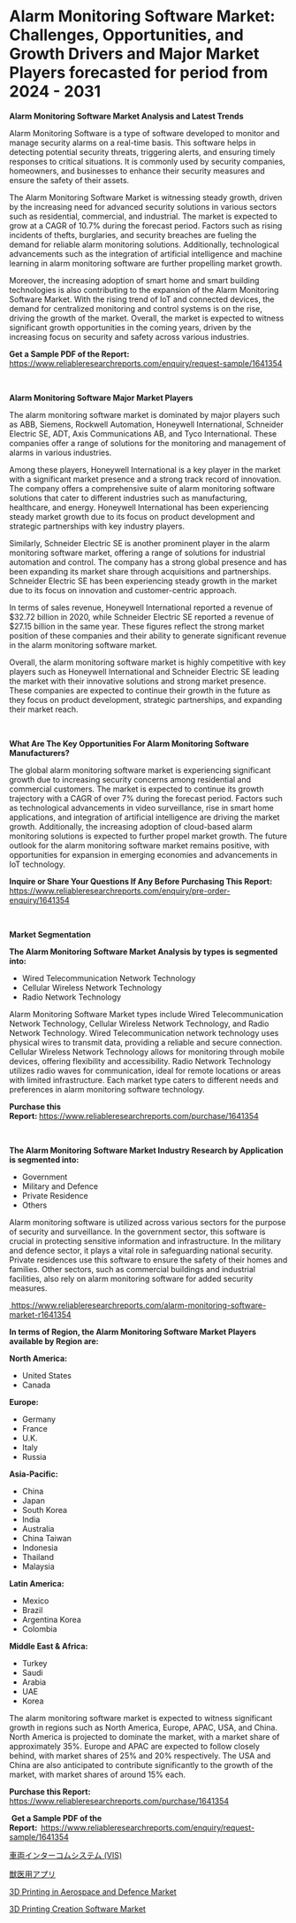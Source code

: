 <p><h1>Alarm Monitoring Software Market: Challenges, Opportunities, and Growth Drivers and Major Market Players forecasted for period from 2024 - 2031</h1></p><p><strong>Alarm Monitoring Software Market Analysis and Latest Trends</strong></p>
<p><p>Alarm Monitoring Software is a type of software developed to monitor and manage security alarms on a real-time basis. This software helps in detecting potential security threats, triggering alerts, and ensuring timely responses to critical situations. It is commonly used by security companies, homeowners, and businesses to enhance their security measures and ensure the safety of their assets.</p><p>The Alarm Monitoring Software Market is witnessing steady growth, driven by the increasing need for advanced security solutions in various sectors such as residential, commercial, and industrial. The market is expected to grow at a CAGR of 10.7% during the forecast period. Factors such as rising incidents of thefts, burglaries, and security breaches are fueling the demand for reliable alarm monitoring solutions. Additionally, technological advancements such as the integration of artificial intelligence and machine learning in alarm monitoring software are further propelling market growth.</p><p>Moreover, the increasing adoption of smart home and smart building technologies is also contributing to the expansion of the Alarm Monitoring Software Market. With the rising trend of IoT and connected devices, the demand for centralized monitoring and control systems is on the rise, driving the growth of the market. Overall, the market is expected to witness significant growth opportunities in the coming years, driven by the increasing focus on security and safety across various industries.</p></p>
<p><strong>Get a Sample PDF of the Report:&nbsp;</strong> <a href="https://www.reliableresearchreports.com/enquiry/request-sample/1641354">https://www.reliableresearchreports.com/enquiry/request-sample/1641354</a></p>
<p>&nbsp;</p>
<p><strong>Alarm Monitoring Software Major Market Players</strong></p>
<p><p>The alarm monitoring software market is dominated by major players such as ABB, Siemens, Rockwell Automation, Honeywell International, Schneider Electric SE, ADT, Axis Communications AB, and Tyco International. These companies offer a range of solutions for the monitoring and management of alarms in various industries.</p><p>Among these players, Honeywell International is a key player in the market with a significant market presence and a strong track record of innovation. The company offers a comprehensive suite of alarm monitoring software solutions that cater to different industries such as manufacturing, healthcare, and energy. Honeywell International has been experiencing steady market growth due to its focus on product development and strategic partnerships with key industry players.</p><p>Similarly, Schneider Electric SE is another prominent player in the alarm monitoring software market, offering a range of solutions for industrial automation and control. The company has a strong global presence and has been expanding its market share through acquisitions and partnerships. Schneider Electric SE has been experiencing steady growth in the market due to its focus on innovation and customer-centric approach.</p><p>In terms of sales revenue, Honeywell International reported a revenue of $32.72 billion in 2020, while Schneider Electric SE reported a revenue of $27.15 billion in the same year. These figures reflect the strong market position of these companies and their ability to generate significant revenue in the alarm monitoring software market.</p><p>Overall, the alarm monitoring software market is highly competitive with key players such as Honeywell International and Schneider Electric SE leading the market with their innovative solutions and strong market presence. These companies are expected to continue their growth in the future as they focus on product development, strategic partnerships, and expanding their market reach.</p></p>
<p>&nbsp;</p>
<p><strong>What Are The Key Opportunities For Alarm Monitoring Software Manufacturers?</strong></p>
<p><p>The global alarm monitoring software market is experiencing significant growth due to increasing security concerns among residential and commercial customers. The market is expected to continue its growth trajectory with a CAGR of over 7% during the forecast period. Factors such as technological advancements in video surveillance, rise in smart home applications, and integration of artificial intelligence are driving the market growth. Additionally, the increasing adoption of cloud-based alarm monitoring solutions is expected to further propel market growth. The future outlook for the alarm monitoring software market remains positive, with opportunities for expansion in emerging economies and advancements in IoT technology.</p></p>
<p><strong>Inquire or Share Your Questions If Any Before Purchasing This Report:</strong> <a href="https://www.reliableresearchreports.com/enquiry/pre-order-enquiry/1641354">https://www.reliableresearchreports.com/enquiry/pre-order-enquiry/1641354</a></p>
<p>&nbsp;</p>
<p><strong>Market Segmentation</strong></p>
<p><strong>The Alarm Monitoring Software Market Analysis by types is segmented into:</strong></p>
<p><ul><li>Wired Telecommunication Network Technology</li><li>Cellular Wireless Network Technology</li><li>Radio Network Technology</li></ul></p>
<p><p>Alarm Monitoring Software Market types include Wired Telecommunication Network Technology, Cellular Wireless Network Technology, and Radio Network Technology. Wired Telecommunication network technology uses physical wires to transmit data, providing a reliable and secure connection. Cellular Wireless Network Technology allows for monitoring through mobile devices, offering flexibility and accessibility. Radio Network Technology utilizes radio waves for communication, ideal for remote locations or areas with limited infrastructure. Each market type caters to different needs and preferences in alarm monitoring software technology.</p></p>
<p><strong>Purchase this Report:&nbsp;</strong><a href="https://www.reliableresearchreports.com/purchase/1641354">https://www.reliableresearchreports.com/purchase/1641354</a></p>
<p>&nbsp;</p>
<p><strong>The Alarm Monitoring Software Market Industry Research by Application is segmented into:</strong></p>
<p><ul><li>Government</li><li>Military and Defence</li><li>Private Residence</li><li>Others</li></ul></p>
<p><p>Alarm monitoring software is utilized across various sectors for the purpose of security and surveillance. In the government sector, this software is crucial in protecting sensitive information and infrastructure. In the military and defence sector, it plays a vital role in safeguarding national security. Private residences use this software to ensure the safety of their homes and families. Other sectors, such as commercial buildings and industrial facilities, also rely on alarm monitoring software for added security measures.</p></p>
<p><a href="https://www.reliableresearchreports.com/alarm-monitoring-software-market-r1641354">&nbsp;https://www.reliableresearchreports.com/alarm-monitoring-software-market-r1641354</a></p>
<p><strong>In terms of Region, the Alarm Monitoring Software Market Players available by Region are:</strong></p>
<p>
    <p> <strong> North America: </strong>
        <ul>
            <li>United States</li>
            <li>Canada</li>
        </ul>
        </p> 
    <p> <strong> Europe: </strong>
        <ul>
            <li>Germany</li>
            <li>France</li>
            <li>U.K.</li>
            <li>Italy</li>
            <li>Russia</li>
        </ul>
        </p> 
    <p> <strong> Asia-Pacific: </strong>
        <ul>
            <li>China</li>
            <li>Japan</li>
            <li>South Korea</li>
            <li>India</li>
            <li>Australia</li>
            <li>China Taiwan</li>
            <li>Indonesia</li>
            <li>Thailand</li>
            <li>Malaysia</li>
        </ul>
        </p> 
    <p> <strong> Latin America: </strong>
        <ul>
            <li>Mexico</li>
            <li>Brazil</li>
            <li>Argentina Korea</li>
            <li>Colombia</li>
        </ul>
        </p> 
    <p> <strong> Middle East & Africa: </strong>
        <ul>
            <li>Turkey</li>
            <li>Saudi</li>
            <li>Arabia</li>
            <li>UAE</li>
            <li>Korea</li>
        </ul>
    </p>
    </p>
<p><p>The alarm monitoring software market is expected to witness significant growth in regions such as North America, Europe, APAC, USA, and China. North America is projected to dominate the market, with a market share of approximately 35%. Europe and APAC are expected to follow closely behind, with market shares of 25% and 20% respectively. The USA and China are also anticipated to contribute significantly to the growth of the market, with market shares of around 15% each.</p></p>
<p><strong>Purchase this Report: </strong><a href="https://www.reliableresearchreports.com/purchase/1641354">https://www.reliableresearchreports.com/purchase/1641354</a></p>
<p>&nbsp;<strong>Get a Sample PDF of the Report:&nbsp;&nbsp;</strong><a href="https://www.reliableresearchreports.com/enquiry/request-sample/1641354">https://www.reliableresearchreports.com/enquiry/request-sample/1641354</a></p>
<p><strong></strong></p>
<p><p><a href="https://github.com/vtbvgl20191192/Market-Research-Report-List-3/blob/main/9936863181375.md">車両インターコムシステム (VIS)</a></p><p><a href="https://github.com/laurenreichert/Market-Research-Report-List-2/blob/main/4327561181376.md">獣医用アプリ</a></p><p><a href="https://github.com/sahltyb2/Market-Research-Report-List-1/blob/main/3d-printing-in-aerospace-and-defence-market.md">3D Printing in Aerospace and Defence Market</a></p><p><a href="https://github.com/jhonangga41/Market-Research-Report-List-1/blob/main/3d-printing-creation-software-market.md">3D Printing Creation Software Market</a></p></p>